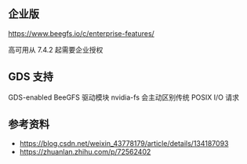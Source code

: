 ## 企业版

<https://www.beegfs.io/c/enterprise-features/>

高可用从 7.4.2 起需要企业授权

## GDS 支持

GDS-enabled BeeGFS 驱动模块 nvidia-fs 会主动区别传统 POSIX I/O 请求

## 参考资料

- <https://blog.csdn.net/weixin_43778179/article/details/134187093>
- <https://zhuanlan.zhihu.com/p/72562402>